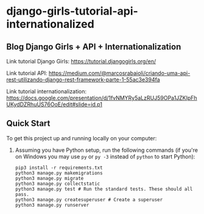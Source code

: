 # django-girls-tutorial-api-internationalized

## Blog Django Girls + API + Internationalization

Link tutorial Django Girls: https://tutorial.djangogirls.org/en/

Link tutorial API: https://medium.com/@marcosrabaioli/criando-uma-api-rest-utilizando-django-rest-framework-parte-1-55ac3e394fa

Link tutorial internationalization: https://docs.google.com/presentation/d/1fvNMYRy5aLzRUJ59OPa1JZKIpFhUKydDZRhuUS76OoE/edit#slide=id.p1


## Quick Start

To get this project up and running locally on your computer:
1. Assuming you have Python setup, run the following commands (if you're on Windows you may use `py` or `py -3` instead of `python` to start Python):
   ```
   pip3 install -r requirements.txt
   python3 manage.py makemigrations
   python3 manage.py migrate
   python3 manage.py collectstatic
   python3 manage.py test # Run the standard tests. These should all pass.
   python3 manage.py createsuperuser # Create a superuser
   python3 manage.py runserver
   ```
